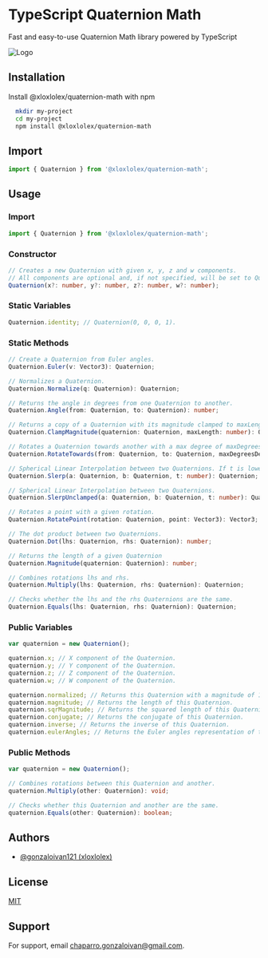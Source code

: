 
# TypeScript Quaternion Math

Fast and easy-to-use Quaternion Math library powered by TypeScript


![Logo](https://socialify.git.ci/gonzaloivan121/quaternion-math/image?description=1&descriptionEditable=Fast%20and%20easy-to-use%20Quaternion%20Math%20library%20powered%20by%20TypeScript&font=Source%20Code%20Pro&forks=1&issues=1&language=1&name=1&owner=1&pattern=Circuit%20Board&pulls=1&stargazers=1&theme=Auto)


## Installation

Install @xloxlolex/quaternion-math with npm

```bash
  mkdir my-project
  cd my-project
  npm install @xloxlolex/quaternion-math
```
    
## Import
```typescript
import { Quaternion } from '@xloxlolex/quaternion-math';
```

## Usage

### Import

```typescript
import { Quaternion } from '@xloxlolex/quaternion-math';
```

### Constructor

```typescript
// Creates a new Quaternion with given x, y, z and w components.
// All components are optional and, if not specified, will be set to Quaternion.identity by default.
Quaternion(x?: number, y?: number, z?: number, w?: number);
```

### Static Variables

```typescript
Quaternion.identity; // Quaternion(0, 0, 0, 1).
```

### Static Methods

```typescript
// Create a Quaternion from Euler angles.
Quaternion.Euler(v: Vector3): Quaternion;

// Normalizes a Quaternion.
Quaternion.Normalize(q: Quaternion): Quaternion;

// Returns the angle in degrees from one Quaternion to another.
Quaternion.Angle(from: Quaternion, to: Quaternion): number;

// Returns a copy of a Quaternion with its magnitude clamped to maxLength.
Quaternion.ClampMagnitude(quaternion: Quaternion, maxLength: number): Quaternion;

// Rotates a Quaternion towards another with a max degree of maxDegreesDelta.
Quaternion.RotateTowards(from: Quaternion, to: Quaternion, maxDegreesDelta: number): Quaternion;

// Spherical Linear Interpolation between two Quaternions. If t is lower than 0, return a. If t is greater than 1, return b.
Quaternion.Slerp(a: Quaternion, b: Quaternion, t: number): Quaternion;

// Spherical Linear Interpolation between two Quaternions.
Quaternion.SlerpUnclamped(a: Quaternion, b: Quaternion, t: number): Quaternion;

// Rotates a point with a given rotation.
Quaternion.RotatePoint(rotation: Quaternion, point: Vector3): Vector3;

// The dot product between two Quaternions.
Quaternion.Dot(lhs: Quaternion, rhs: Quaternion): number;

// Returns the length of a given Quaternion
Quaternion.Magnitude(quaternion: Quaternion): number;

// Combines rotations lhs and rhs.
Quaternion.Multiply(lhs: Quaternion, rhs: Quaternion): Quaternion;

// Checks whether the lhs and the rhs Quaternions are the same.
Quaternion.Equals(lhs: Quaternion, rhs: Quaternion): Quaternion;
```

### Public Variables

```typescript
var quaternion = new Quaternion();

quaternion.x; // X component of the Quaternion.
quaternion.y; // Y component of the Quaternion.
quaternion.z; // Z component of the Quaternion.
quaternion.w; // W component of the Quaternion.

quaternion.normalized; // Returns this Quaternion with a magnitude of 1 (Read Only).
quaternion.magnitude; // Returns the length of this Quaternion.
quaternion.sqrMagnitude; // Returns the squared length of this Quaternion.
quaternion.conjugate; // Returns the conjugate of this Quaternion.
quaternion.inverse; // Returns the inverse of this Quaternion.
quaternion.eulerAngles; // Returns the Euler angles representation of this Quaternion.
```

### Public Methods

```typescript
var quaternion = new Quaternion();

// Combines rotations between this Quaternion and another.
quaternion.Multiply(other: Quaternion): void;

// Checks whether this Quaternion and another are the same.
quaternion.Equals(other: Quaternion): boolean;
```
## Authors

- [@gonzaloivan121 (xloxlolex)](https://www.github.com/gonzaloivan121)


## License

[MIT](https://choosealicense.com/licenses/mit/)


## Support

For support, email chaparro.gonzaloivan@gmail.com.

